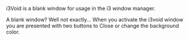 i3Void is a blank window for usage in the i3 window manager.

A blank window? Well not exactly... When you activate the i3void window you are presented with two buttons to Close or change the background color.